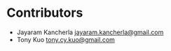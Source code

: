 # Contributors

* Jayaram Kancherla [jayaram.kancherla@gmail.com](mailto:jayaram.kancherla@gmail.com)
* Tony Kuo [tony.cy.kuo@gmail.com](mailto:tony.cy.kuo@gmail.com)

